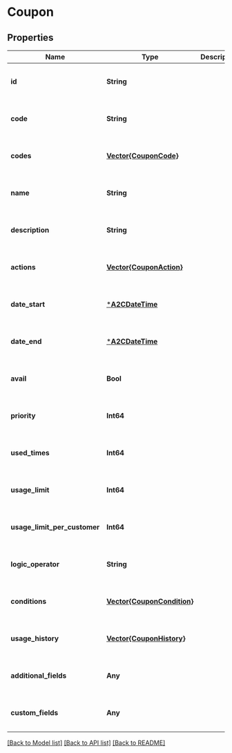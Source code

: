 # Coupon


## Properties
Name | Type | Description | Notes
------------ | ------------- | ------------- | -------------
**id** | **String** |  | [optional] [default to nothing]
**code** | **String** |  | [optional] [default to nothing]
**codes** | [**Vector{CouponCode}**](CouponCode.md) |  | [optional] [default to nothing]
**name** | **String** |  | [optional] [default to nothing]
**description** | **String** |  | [optional] [default to nothing]
**actions** | [**Vector{CouponAction}**](CouponAction.md) |  | [optional] [default to nothing]
**date_start** | [***A2CDateTime**](A2CDateTime.md) |  | [optional] [default to nothing]
**date_end** | [***A2CDateTime**](A2CDateTime.md) |  | [optional] [default to nothing]
**avail** | **Bool** |  | [optional] [default to nothing]
**priority** | **Int64** |  | [optional] [default to nothing]
**used_times** | **Int64** |  | [optional] [default to nothing]
**usage_limit** | **Int64** |  | [optional] [default to nothing]
**usage_limit_per_customer** | **Int64** |  | [optional] [default to nothing]
**logic_operator** | **String** |  | [optional] [default to nothing]
**conditions** | [**Vector{CouponCondition}**](CouponCondition.md) |  | [optional] [default to nothing]
**usage_history** | [**Vector{CouponHistory}**](CouponHistory.md) |  | [optional] [default to nothing]
**additional_fields** | **Any** |  | [optional] [default to nothing]
**custom_fields** | **Any** |  | [optional] [default to nothing]


[[Back to Model list]](../README.md#models) [[Back to API list]](../README.md#api-endpoints) [[Back to README]](../README.md)


